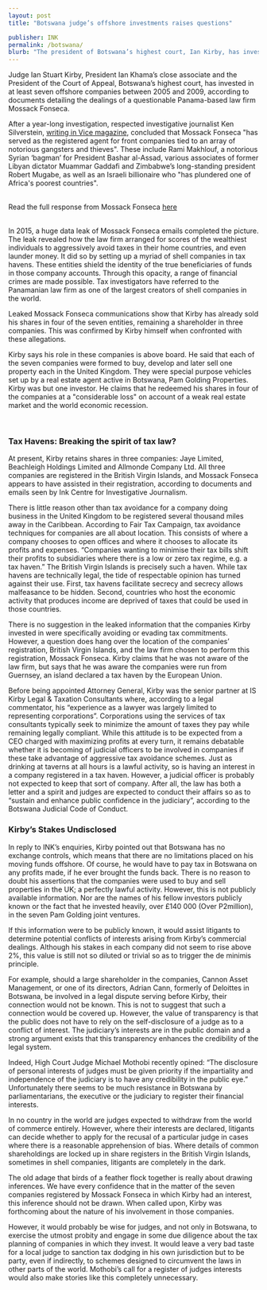 ```yaml
---
layout: post
title: "Botswana judge’s offshore investments raises questions"

publisher: INK
permalink: /botswana/
blurb: "The president of Botswana’s highest court, Ian Kirby, has invested in seven offshore companies domiciled and registered in a tax haven of the British Virgin Islands, writes NTIBINYANE NTIBINYANE."
---
```


Judge Ian Stuart Kirby, President Ian Khama’s close associate and the President of the Court of Appeal, Botswana’s highest court, has invested in at least seven offshore companies between 2005 and 2009, according to documents detailing the dealings of a questionable Panama-based law firm Mossack Fonseca.
 
After a year-long investigation, respected investigative journalist Ken Silverstein, [writing in Vice magazine](http://www.vice.com/read/evil-llc-0000524-v21n12), concluded that Mossack Fonseca "has served as the registered agent for front companies tied to an array of notorious gangsters and thieves".  These include Rami Makhlouf, a notorious Syrian ‘bagman’ for President Bashar al-Assad, various associates of former Libyan dictator Muammar Gaddafi and Zimbabwe’s long-standing president Robert Mugabe, as well as an Israeli billionaire who "has plundered one of Africa's poorest countries".

<br/>
<div class="panel panel-default">
  <div class="panel-heading">
  Read the full response from Mossack Fonseca <a href="https://sourceafrica.net/documents/***REMOVED***.html" target="_blank">here</a>
  </div>
</div>
<br/>

In 2015, a huge data leak of Mossack Fonseca emails completed the picture. The leak revealed how the law firm arranged for scores of the wealthiest individuals to aggressively avoid taxes in their home countries, and even launder money.  It did so by setting up a myriad of shell companies in tax havens.  These entities shield the identity of the true beneficiaries of funds in those company accounts. Through this opacity, a range of financial crimes are made possible. Tax investigators have referred to the Panamanian law firm as one of the largest creators of shell companies in the world.
 
Leaked Mossack Fonseca communications show that Kirby has already sold his shares in four of the seven entities, remaining a shareholder in three companies. This was confirmed by Kirby himself when confronted with these allegations.

Kirby says his role in these companies is above board. He said that each of the seven companies were formed to buy, develop and later sell one property each in the United Kingdom. They were special purpose vehicles set up by a real estate agent active in Botswana, Pam Golding Properties. Kirby was but one investor. He claims that he redeemed his shares in four of the companies at a "considerable loss" on account of a weak real estate market and the world economic recession.

<br/>

### Tax Havens: Breaking the spirit of tax law?

At present, Kirby retains shares in three companies: Jaye Limited, Beachleigh Holdings Limited and Allmonde Company Ltd. All three companies are registered in the British Virgin Islands, and Mossack Fonseca appears to have assisted in their registration, according to documents and emails seen by Ink Centre for Investigative Journalism.
 
There is little reason other than tax avoidance for a company doing business in the United Kingdom to be registered several thousand miles away in the Caribbean.  According to Fair Tax Campaign, tax avoidance techniques for companies are all about location. This consists of where a company chooses to open offices and where it chooses to allocate its profits and expenses. “Companies wanting to minimise their tax bills shift their profits to subsidiaries where there is a low or zero tax regime, e.g. a tax haven.” The British Virgin Islands is precisely such a haven. While tax havens are technically legal, the tide of respectable opinion has turned against their use. First, tax havens facilitate secrecy and secrecy allows malfeasance to be hidden. Second, countries who host the economic activity that produces income are deprived of taxes that could be used in those countries.


There is no suggestion in the leaked information that the companies Kirby invested in were specifically avoiding or evading tax commitments. However, a question does hang over the location of the companies’ registration, British Virgin Islands, and the law firm chosen to perform this registration, Mossack Fonseca. Kirby claims that he was not aware of the law firm, but says that he was aware the companies were run from Guernsey, an island declared a tax haven by the European Union.  
 
Before being appointed Attorney General, Kirby was the senior partner at IS Kirby Legal & Taxation Consultants where, according to a legal commentator, his “experience as a lawyer was largely limited to representing corporations”. Corporations using the services of tax consultants typically seek to minimize the amount of taxes they pay while remaining legally compliant. While this attitude is to be expected from a CEO charged with maximizing profits at every turn, it remains debatable whether it is becoming of judicial officers to be involved in companies if these take advantage of aggressive tax avoidance schemes. Just as drinking at taverns at all hours is a lawful activity, so is having an interest in a company registered in a tax haven. However, a judicial officer is probably not expected to keep that sort of company. After all, the law has both a letter and a spirit and judges are expected to conduct their affairs so as to “sustain and enhance public confidence in the judiciary”, according to the Botswana Judicial Code of Conduct.
<br/>

### Kirby’s Stakes Undisclosed

In reply to INK’s enquiries, Kirby pointed out that Botswana has no exchange controls, which means that there are no limitations placed on his moving funds offshore. Of course, he would have to pay tax in Botswana on any profits made, if he ever brought the funds back. There is no reason to doubt his assertions that the companies were used to buy and sell properties in the UK; a perfectly lawful activity. 
However, this is not publicly available information. Nor are the names of his fellow investors publicly known or the fact that he invested heavily, over £140 000 (Over P2million), in the seven Pam Golding joint ventures.
 
If this information were to be publicly known, it would assist litigants to determine potential conflicts of interests arising from Kirby’s commercial dealings.  Although his stakes in each company did not seem to rise above 2%, this value is still not so diluted or trivial so as to trigger the de minimis principle.

For example, should a large shareholder in the companies, Cannon Asset Management, or one of its directors, Adrian Cann, formerly of Deloittes in Botswana, be involved in a legal dispute serving before Kirby, their connection would not be known. This is not to suggest that such a connection would be covered up. However, the value of transparency is that the public does not have to rely on the self-disclosure of a judge as to a conflict of interest. The judiciary’s interests are in the public domain and a strong argument exists that this transparency enhances the credibility of the legal system.
 
Indeed, High Court Judge Michael Mothobi recently opined: “The disclosure of personal interests of judges must be given priority if the impartiality and independence of the judiciary is to have any credibility in the public eye.” Unfortunately there seems to be much resistance in Botswana by parliamentarians, the executive or the judiciary to register their financial interests.
  
In no country in the world are judges expected to withdraw from the world of commerce entirely.  However, where their interests are declared, litigants can decide whether to apply for the recusal of a particular judge in cases where there is a reasonable apprehension of bias. Where details of common shareholdings are locked up in share registers in the British Virgin Islands, sometimes in shell companies, litigants are completely in the dark. 

The old adage that birds of a feather flock together is really about drawing inferences. We have every confidence that in the matter of the seven companies registered by Mossack Fonseca in which Kirby had an interest, this inference should not be drawn.  When called upon, Kirby was forthcoming about the nature of his involvement in those companies.

However, it would probably be wise for judges, and not only in Botswana, to exercise the utmost probity and engage in some due diligence about the tax planning of companies in which they invest. It would leave a very bad taste for a local judge to sanction tax dodging in his own jurisdiction but to be party, even if indirectly, to schemes designed to circumvent the laws in other parts of the world. Mothobi’s call for a register of judges interests would also make stories like this completely unnecessary.
